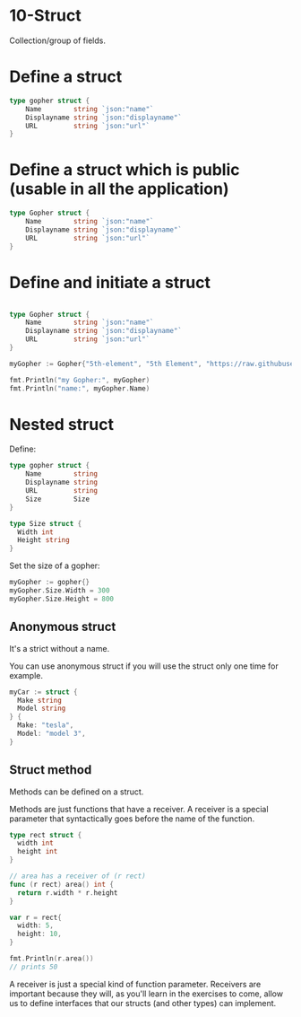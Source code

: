 # 10-Struct

Collection/group of fields.

# Define a struct

```go
type gopher struct {
	Name        string `json:"name"`
	Displayname string `json:"displayname"`
	URL         string `json:"url"`
}
```

# Define a struct which is public (usable in all the application)

```go
type Gopher struct {
	Name        string `json:"name"`
	Displayname string `json:"displayname"`
	URL         string `json:"url"`
}
```

# Define and initiate a struct

```go

type Gopher struct {
	Name        string `json:"name"`
	Displayname string `json:"displayname"`
	URL         string `json:"url"`
}

myGopher := Gopher{"5th-element", "5th Element", "https://raw.githubusercontent.com/scraly/gophers/main/5th-element.png"}

fmt.Println("my Gopher:", myGopher)
fmt.Println("name:", myGopher.Name)
```

# Nested struct

Define:

```go
type gopher struct {
	Name        string 
	Displayname string 
	URL         string 
    Size        Size
}

type Size struct {
  Width int
  Height string
}
```

Set the size of a gopher:

```go
myGopher := gopher{}
myGopher.Size.Width = 300
myGopher.Size.Height = 800
```

## Anonymous struct

It's a strict without a name.

You can use anonymous struct if you will use the struct only one time for example.

```go
myCar := struct {
  Make string
  Model string
} {
  Make: "tesla",
  Model: "model 3",
}

```

## Struct method

Methods can be defined on a struct.

Methods are just functions that have a receiver. A receiver is a special parameter that syntactically goes before the name of the function.

```go
type rect struct {
  width int
  height int
}

// area has a receiver of (r rect)
func (r rect) area() int {
  return r.width * r.height
}

var r = rect{
  width: 5,
  height: 10,
}

fmt.Println(r.area())
// prints 50
```

A receiver is just a special kind of function parameter. Receivers are important because they will, as you'll learn in the exercises to come, allow us to define interfaces that our structs (and other types) can implement.